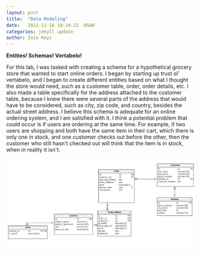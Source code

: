 ```yaml
---
layout: post
title:  "Data Modeling"
date:   2021-12-16 18:34:22 -0500
categories: jekyll update
author: Zoie Keys
---
```


**Entities! Schemas! Vertabelo!**

For this lab, I was tasked with creating a schema for a hypothetical grocery store that wanted to start online orders.
I began by starting up trust ol' vertabelo, and I began to create different entities based on what I thought the store would need, such as a customer table, order, order details, etc. I also made a table specifically for the address attached to the customer table, because I knew there were several parts of the address that would have to be considered, such as city, zip code, and country, besides the actual street address. I believe this schema is adequate for an online ordering system, and I am satisfied with it. I think a potential problem that could occur is if users are ordering at the same time. For example, if two users are shopping and both have the same item in their cart, which there is only one in stock, and one customer checks out before the other, then the customer who still hasn't checked out will think that the item is in stock, when in reality it isn't. 

![schema](schema.PNG)
